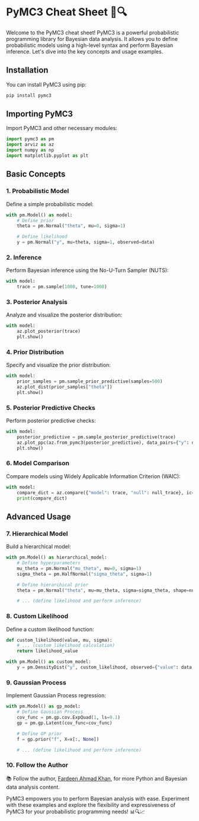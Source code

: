# PyMC3 Cheat Sheet 📝🔍

Welcome to the PyMC3 cheat sheet! PyMC3 is a powerful probabilistic programming library for Bayesian data analysis. It allows you to define probabilistic models using a high-level syntax and perform Bayesian inference. Let's dive into the key concepts and usage examples.

## Installation

You can install PyMC3 using pip:

```bash
pip install pymc3
```

## Importing PyMC3

Import PyMC3 and other necessary modules:

```python
import pymc3 as pm
import arviz as az
import numpy as np
import matplotlib.pyplot as plt
```

## Basic Concepts

### 1. Probabilistic Model

Define a simple probabilistic model:

```python
with pm.Model() as model:
    # Define prior
    theta = pm.Normal("theta", mu=0, sigma=1)

    # Define likelihood
    y = pm.Normal("y", mu=theta, sigma=1, observed=data)
```

### 2. Inference

Perform Bayesian inference using the No-U-Turn Sampler (NUTS):

```python
with model:
    trace = pm.sample(1000, tune=1000)
```

### 3. Posterior Analysis

Analyze and visualize the posterior distribution:

```python
with model:
    az.plot_posterior(trace)
    plt.show()
```

### 4. Prior Distribution

Specify and visualize the prior distribution:

```python
with model:
    prior_samples = pm.sample_prior_predictive(samples=500)
    az.plot_dist(prior_samples["theta"])
    plt.show()
```

### 5. Posterior Predictive Checks

Perform posterior predictive checks:

```python
with model:
    posterior_predictive = pm.sample_posterior_predictive(trace)
    az.plot_ppc(az.from_pymc3(posterior_predictive), data_pairs={"y": data})
    plt.show()
```

### 6. Model Comparison

Compare models using Widely Applicable Information Criterion (WAIC):

```python
with model:
    compare_dict = az.compare({"model": trace, "null": null_trace}, ic="waic")
    print(compare_dict)
```

## Advanced Usage

### 7. Hierarchical Model

Build a hierarchical model:

```python
with pm.Model() as hierarchical_model:
    # Define hyperparameters
    mu_theta = pm.Normal("mu_theta", mu=0, sigma=1)
    sigma_theta = pm.HalfNormal("sigma_theta", sigma=1)

    # Define hierarchical prior
    theta = pm.Normal("theta", mu=mu_theta, sigma=sigma_theta, shape=num_groups)

    # ... (define likelihood and perform inference)
```

### 8. Custom Likelihood

Define a custom likelihood function:

```python
def custom_likelihood(value, mu, sigma):
    # ... (custom likelihood calculation)
    return likelihood_value

with pm.Model() as custom_model:
    y = pm.DensityDist("y", custom_likelihood, observed={"value": data, "mu": mu, "sigma": sigma})
```

### 9. Gaussian Process

Implement Gaussian Process regression:

```python
with pm.Model() as gp_model:
    # Define Gaussian Process
    cov_func = pm.gp.cov.ExpQuad(1, ls=0.1)
    gp = pm.gp.Latent(cov_func=cov_func)

    # Define GP prior
    f = gp.prior("f", X=x[:, None])

    # ... (define likelihood and perform inference)
```

### 10. Follow the Author

📚 Follow the author, [Fardeen Ahmad Khan](https://github.com/I-Fardeen), for more Python and Bayesian data analysis content.

PyMC3 empowers you to perform Bayesian analysis with ease. Experiment with these examples and explore the flexibility and expressiveness of PyMC3 for your probabilistic programming needs! 📊🔍📈
